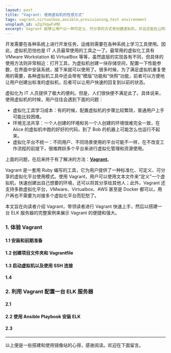 ```yaml
---
layout: post
title: "Vagrant: 使用虚拟机的性感方式"
tags: vagrant,virtualbox,ansible,provisioning,test environment
unsplash_id: uZqJVqwFxMQ
excerpt: Vagrant 能够让用户以一种可定义、可分享的方式来创建虚拟机，并且还能在公网范围进行 Web 或 SSH 共享。“环境不同”导致运行失败的情况再也不会发生了。
---
```


开发需要在各种系统上进行开发任务，运维则需要在各种系统上学习工具使用。因此，虚拟机恐怕也是 IT 人员最常使用的工具之一了。最常用的虚拟化工具有 VMware Workstation 和 VirtualBox 等等，虽然底层的实现各有不同，但具体的使用方法则非常相近：打开工具，为虚拟机创建一块存储空间，配置一下性能参数，在界面中安装系统，接下来就可以使用了。很多时候，为了满足虚拟机重复使用的需要，各种虚拟机工具中还会带有“模版”功能和“快照”功能，前者可以方便地让用户创建出标准的虚拟机，后者可以让用户快速的回复到以前的状态。

虚拟化为 IT 人员提供了极大的便利。但是，人们很快便不满足此了。具体说来，使用虚拟机的时候，用户往往会遇到下面的问题：

- 虚拟化工具学习成本：有的时候，配置虚拟机的步骤比较繁琐，普通用户上手可能比较困难。
- 环境无法共享：一个人创建的环境和另一个人创建的环境很难完全一致，在 Alice 的虚拟机中跑的好好的代码，到了 Bob 的机器上可能怎么也运行不起来。
- 虚拟化平台不统一：不同用户、不同场景使用的平台可能不一样，在不改变工作流程的前提下，很难跨跃多个平台来进行虚拟化管理和资源使用。

上面的问题，在后来终于有了解决的方法：**[Vagrant](https://www.vagrantup.com)**。

Vagrant 是一套用 Ruby 编写的工具，它为用户提供了一种标准化、可定义、可分享的虚拟化平台使用模式。使用 Vagrant，用户可以使用文本文件来“定义”一个虚拟机，快速创建出自己想要的环境，还可以将其分享给其他人；此外，Vagrant 还支持多款虚拟化平台，VMware、Virtualbox、AWS 甚至是 Docker 都可以，用户再也不需要为对接多个虚拟化平台而犯愁了。

本文旨在向读者介绍 Vagrant，带领读者进行 Vagrant 快速上手，然后以搭建一台 ELK 服务器的完整案例来展示 Vagrant 的便捷和强大。

### 1. 体验 Vagrant 

#### 1.1 安装和前期准备

#### 1.2 创建项目文件夹和 Vagrantfile
 
#### 1.3 启动虚拟机以及使用 SSH 连接

#### 1.4  

### 2. 利用 Vagrant 配置一台 ELK 服务器

#### 2.1 

#### 2.2 使用 Ansible Playbook 安装 ELK

#### 2.3 

---

以上便是一些搭建和使用镜像站的心得，感谢阅读。欢迎在下面留言。
